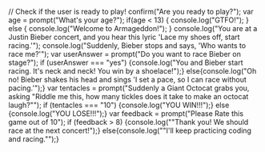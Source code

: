 // Check if the user is ready to play!
confirm("Are you ready to play?");
var age = prompt("What's your age?");
if(age < 13)
{ console.log("GTFO!"); }
else { console.log("Welcome to Armageddon!"); }
console.log("You are at a Justin Bieber concert, and you hear this lyric 'Lace my shoes off, start racing.'");
console.log("Suddenly, Bieber stops and says, 'Who wants to race me?'");
var userAnswer = prompt("Do you want to race Bieber on stage?");
if (userAnswer === "yes")
{console.log("You and Bieber start racing. It's neck and neck! You win by a shoelace!");}
else{console.log("Oh no! Bieber shakes his head and sings 'I set a pace, so I can race without pacing.'");}
var tentacles = prompt("Suddenly a Giant Octocat grabs you, asking \"Riddle me this, how many tickles does it take to make an octocat laugh?\"");
if (tentacles === "10")
{console.log("YOU WIN!!!");}
else {console.log("YOU LOSE!!!");}
var feedback = prompt("Please Rate this game out of 10");
if (feedback > 8)
{console.log("\"Thank you! We should race at the next concert!");}
else{console.log("\"I\'ll keep practicing coding and racing.\"");}
